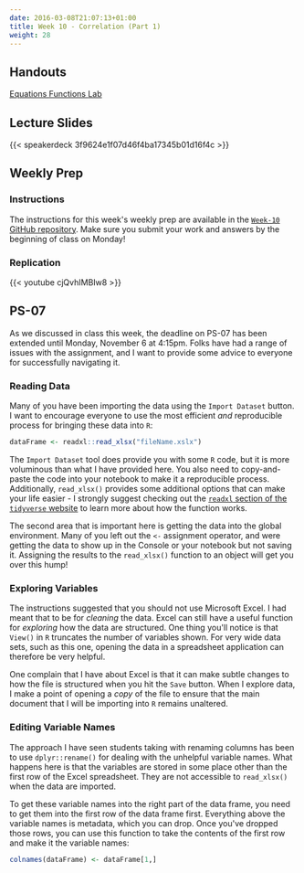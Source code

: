 ```yaml
---
date: 2016-03-08T21:07:13+01:00
title: Week 10 - Correlation (Part 1)
weight: 28
---
```


## Handouts

<a class="btn btn-primary btn-outline btn-xs{{end}}" href="https://github.com/slu-soc5050/Week-10/blob/master/Equations/week-10-equations.pdf" target="_blank"> Equations </a> 
<a class="btn btn-primary btn-outline btn-xs{{end}}" href="https://github.com/slu-soc5050/Week-10/blob/master/Functions/week-10-r.pdf" target="_blank"> Functions </a>
<a class="btn btn-primary btn-outline btn-xs{{end}}" href="https://github.com/slu-soc5050/Week-10/blob/master/Lab/week-10-lab.pdf" target="_blank"> Lab </a>

## Lecture Slides
{{< speakerdeck 3f9624e1f07d46f4ba17345b01d16f4c >}}

## Weekly Prep
### Instructions
The instructions for this week's weekly prep are available in the [`Week-10` GitHub repository](https://github.com/slu-soc5050/Week-10/blob/master/WeeklyPrep/week-10-prep.pdf). Make sure you submit your work and answers by the beginning of class on Monday!

### Replication
{{< youtube cjQvhIMBIw8 >}}

## PS-07
As we discussed in class this week, the deadline on PS-07 has been extended until Monday, November 6 at 4:15pm. Folks have had a range of issues with the assignment, and I want to provide some advice to everyone for successfully navigating it.

### Reading Data
Many of you have been importing the data using the `Import Dataset` button. I want to encourage everyone to use the most efficient *and* reproducible process for bringing these data into `R`:
```r
dataFrame <- readxl::read_xlsx("fileName.xslx")
```
The `Import Dataset` tool does provide you with some `R` code, but it is more voluminous than what I have provided here. You also need to copy-and-paste the code into your notebook to make it a reproducible process. Additionally, `read_xlsx()` provides some additional options that can make your life easier - I strongly suggest checking out the [`readxl` section of the `tidyverse` website](http://readxl.tidyverse.org) to learn more about how the function works.

The second area that is important here is getting the data into the global environment. Many of you left out the `<-` assignment operator, and were getting the data to show up in the Console or your notebook but not saving it. Assigning the results to the `read_xlsx()` function to an object will get you over this hump!

### Exploring Variables
The instructions suggested that you should not use Microsoft Excel. I had meant that to be for *cleaning* the data. Excel can still have a useful function for *exploring* how the data are structured. One thing you'll notice is that `View()` in `R` truncates the number of variables shown. For very wide data sets, such as this one, opening the data in a spreadsheet application can therefore be very helpful.

One complain that I have about Excel is that it can make subtle changes to how the file is structured when you hit the `Save` button. When I explore data, I make a point of opening a *copy* of the file to ensure that the main document that I will be importing into `R` remains unaltered. 

### Editing Variable Names
The approach I have seen students taking with renaming columns has been to use `dplyr::rename()` for dealing with the unhelpful variable names. What happens here is that the variables are stored in some place other than the first row of the Excel spreadsheet. They are not accessible to `read_xlsx()` when the data are imported. 

To get these variable names into the right part of the data frame, you need to get them into the first row of the data frame first. Everything above the variable names is metadata, which you can drop. Once you've dropped those rows, you can use this function to take the contents of the first row and make it the variable names:

```r
colnames(dataFrame) <- dataFrame[1,]
```